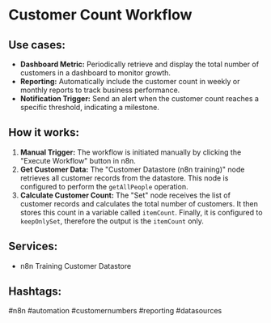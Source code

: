 # Customer Count Workflow

## Use cases:

-   **Dashboard Metric:**  Periodically retrieve and display the total number of customers in a dashboard to monitor growth.
-   **Reporting:** Automatically include the customer count in weekly or monthly reports to track business performance.
-   **Notification Trigger:** Send an alert when the customer count reaches a specific threshold, indicating a milestone.

## How it works:

1.  **Manual Trigger:** The workflow is initiated manually by clicking the "Execute Workflow" button in n8n.
2.  **Get Customer Data:** The "Customer Datastore (n8n training)" node retrieves all customer records from the datastore. This node is configured to perform the `getAllPeople` operation.
3.  **Calculate Customer Count:** The "Set" node receives the list of customer records and calculates the total number of customers.  It then stores this count in a variable called `itemCount`. Finally, it is configured to `keepOnlySet`, therefore the output is the `itemCount` only.

## Services:

-   n8n Training Customer Datastore

## Hashtags:

#n8n #automation #customernumbers #reporting #datasources

